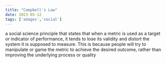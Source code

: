 ```yaml
---
title: "Campbell's Law"
date: 2023-05-12
tags: ['adages','social']
---
```

 
 a social science principle that states that when a metric is used as a target or indicator of performance, it tends to lose its validity and distort the system it is supposed to measure. This is because people will try to manipulate or game the metric to achieve the desired outcome, rather than improving the underlying process or quality